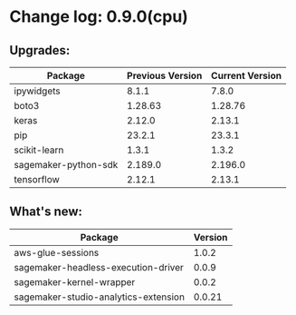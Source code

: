 # Change log: 0.9.0(cpu)

## Upgrades: 

Package | Previous Version | Current Version
---|---|---
ipywidgets|8.1.1|7.8.0
boto3|1.28.63|1.28.76
keras|2.12.0|2.13.1
pip|23.2.1|23.3.1
scikit-learn|1.3.1|1.3.2
sagemaker-python-sdk|2.189.0|2.196.0
tensorflow|2.12.1|2.13.1

## What's new: 

Package | Version 
---|---
aws-glue-sessions|1.0.2
sagemaker-headless-execution-driver|0.0.9
sagemaker-kernel-wrapper|0.0.2
sagemaker-studio-analytics-extension|0.0.21
